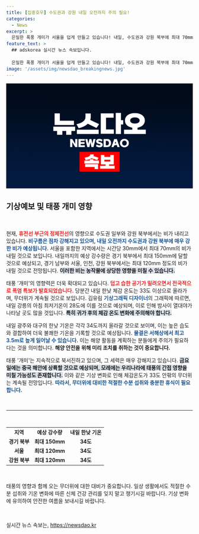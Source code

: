 ```yaml
---
title: [집중호우] 수도권과 강원 내일 오전까지 주의 필요!
categories:
  - News
excerpt: >
  은밀한 폭풍 개미가 서울을 덥게 만들고 있습니다! 내일, 수도권과 강원 북부에 최대 70mm의 강한 비가 쏟아지고, 무더운 날씨에 열대야까지 겹쳐 극심한 더위가 예상됩니다. 태풍의 간접 영향도 주목해야 할 시점!
feature_text: >
  ## adskorea 실시간 뉴스 속보입니다.

  은밀한 폭풍 개미가 서울을 덥게 만들고 있습니다! 내일, 수도권과 강원 북부에 최대 70mm의 강한 비가 쏟아지고, 무더운 날씨에 열대야까지 겹쳐 극심한 더위가 예상됩니다. 태풍의 간접 영향도 주목해야 할 시점!
image: '/assets/img/newsdao_breakingnews.jpg'
---
```


<p><img src="/assets/img/newsdao_breakingnews.jpg" alt="adskorea 속보" /></p>

<h2 data-ke-size="size26">기상예보 및 태풍 개미 영향</h2>

<p data-ke-size="size16">&nbsp;</p>

<p>현재, <b><span style="color: #ee2323;">휴전선 부근의 정체전선</span></b>의 영향으로 수도권 일부와 강원 북부에서는 비가 내리고 있습니다. <b><span style="color: #1a5490;">비구름은 점차 강해지고 있으며, 내일 오전까지 수도권과 강원 북부에 매우 강한 비가 예상됩니다.</span></b> 서울을 포함한 지역에서는 시간당 30mm에서 최대 70mm의 비가 내릴 것으로 보입니다. 내일까지의 예상 강수량은 경기 북부에서 최대 150mm에 달할 것으로 예상되고, 경기 남부와 서울, 인천, 강원 북부에서는 최대 120mm 정도의 비가 내릴 것으로 전망됩니다. <b><span style="background-color: #21538527;">이러한 비는 농작물에 상당한 영향을 미칠 수 있습니다.</span></b></p>

<p>태풍 '개미'의 영향력은 더욱 확대되고 있습니다. <b><span style="color: #ee2323;">덥고 습한 공기가 밀려오면서 전국적으로 폭염 특보가 발효되었습니다.</span></b> 당분간 내일 한낮 체감 온도는 33도 이상으로 올라가며, 무더위가 계속될 것으로 보입니다. 김유림 <b><span style="color: #1a5490;">기상그래픽 디자이너</span></b>의 그래픽에 따르면, 내일 강릉의 아침 최저기온이 28도에 이를 것으로 예상되며, 이로 인해 밤사이 열대야가 나타날 곳도 많을 것입니다. <b><span style="background-color: #21538527;">특히 귀가 후의 체감 온도 변화에 주의해야 합니다.</span></b></p>

<p>내일 광주와 대구의 한낮 기온은 각각 34도까지 올라갈 것으로 보이며, 이는 높은 습도와 결합하여 더욱 불쾌한 기온을 기록할 것으로 예상됩니다. <b><span style="color: #1a5490;">물결은 서해상에서 최고 3.5m로 높게 일어날 수 있습니다.</span></b> 이는 해양 활동을 계획하는 분들에게 주의가 필요하다는 것을 의미합니다. <b><span style="ee2323;">해양 안전을 위해 미리 조치를 취하는 것이 중요합니다.</span></b></p>

<p>태풍 '개미'는 지속적으로 북서진하고 있으며, 그 세력은 매우 강해지고 있습니다. <b><span style="background-color: #21538527;">금요일에는 중국 해안에 상륙할 것으로 예상되며, 모레에는 우리나라에 태풍의 간접 영향을 미칠 가능성도 존재합니다.</span></b> 이와 같은 기상 변화로 인해 체감온도가 33도 안팎의 무더위는 계속될 전망입니다. <b><span style="color: #1a5490;">따라서, 무더위에 대비한 적절한 수분 섭취와 충분한 휴식이 필요합니다.</span></b></p>

<p data-ke-size="size16">&nbsp;</p>

<hr>

<p data-ke-size="size16">&nbsp;</p>

<table style="width: 100%; border-collapse: collapse;">
    <tr>
        <td style="text-align: center; height: 17px;"><b>지역</b></td>
        <td style="text-align: center; height: 17px;"><b>예상 강수량</b></td>
        <td style="text-align: center; height: 17px;"><b>내일 한낮 기온</b></td>
    </tr>
    <tr>
        <td style="text-align: center; height: 17px;"><b>경기 북부</b></td>
        <td style="text-align: center; height: 17px;"><b>최대 150mm</b></td>
        <td style="text-align: center; height: 17px;"><b>34도</b></td>
    </tr>
    <tr>
        <td style="text-align: center; height: 17px;"><b>서울</b></td>
        <td style="text-align: center; height: 17px;"><b>최대 120mm</b></td>
        <td style="text-align: center; height: 17px;"><b>34도</b></td>
    </tr>
    <tr>
        <td style="text-align: center; height: 17px;"><b>강원 북부</b></td>
        <td style="text-align: center; height: 17px;"><b>최대 120mm</b></td>
        <td style="text-align: center; height: 17px;"><b>34도</b></td>
    </tr>
</table>

<p data-ke-size="size16">&nbsp;</p>

<p>태풍의 영향과 함께 오는 무더위에 대한 대비가 중요합니다. 일상 생활에서도 적절한 수분 섭취와 기온 변화에 따른 신체 건강 관리를 잊지 말고 챙기시길 바랍니다. 기상 변화에 유의하여 안전한 여름을 보내시길 바랍니다. </p>

<p data-ke-size="size16">&nbsp;</p>
실시간 뉴스 속보는, <a href="https://newsdao.kr" rel="dofollow">https://newsdao.kr</a>


